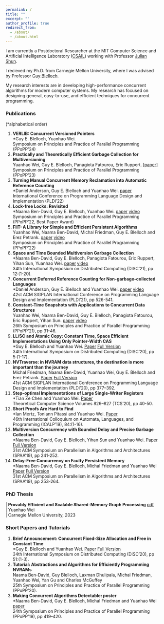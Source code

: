 ```yaml
---
permalink: /
title: ""
excerpt: ""
author_profile: true
redirect_from: 
  - /about/
  - /about.html
---
```


I am currently a Postdoctoral Researcher at the MIT
Computer Science and Artificial Intelligence Laboratory ([CSAIL](https://www.csail.mit.edu/)) working with Professor [Julian Shun](https://people.csail.mit.edu/jshun/).

I recieved my Ph.D. from Carnegie Mellon University, where I was advised by Professor [Guy Blelloch](http://www.cs.cmu.edu/~guyb/). 

<!-- My research interests are in designing theoretically and practically efficient algorithms for modern computer systems.
My current research has focused on developing high-performance concurrent algorithms as well as libraries and abstractions that simplify concurrent programming. -->

My research interests are in developing high-performance concurrent algorithms for modern computer systems.
My research has focused on designing general, easy-to-use, and efficient techniques for concurrent programming.

<!-- I am broadly interested in developing theoretically and practically efficient algorithms for modern computer systems.
My current research has focused on designing general, easy-to-use, and efficient techniques for concurrent programming. -->

### Publications
(*alphabetical order)

1. **VERLIB: Concurrent Versioned Pointers**\
*Guy E. Blelloch, Yuanhao Wei.\
Symposium on Principles and Practice of Parallel Programming (PPoPP’24)
2. **Practically and Theoretically Efficient Garbage Collection for Multiversioning**\
Yuanhao Wei, Guy E. Blelloch, Panagiota Fatourou, Eric Ruppert. [[paper]](https://dl.acm.org/doi/abs/10.1145/3572848.3577508)\
Symposium on Principles and Practice of Parallel Programming (PPoPP’23)
3. **Turning Manual Concurrent Memory Reclamation into Automatic Reference Counting**\
*Daniel Anderson, Guy E. Blelloch and Yuanhao Wei. [paper](https://dl.acm.org/doi/abs/10.1145/3519939.3523730)\
International Conference on Programming Language Design and Implementation (PLDI’22)
4. **Lock-free Locks: Revisited**\
*Naama Ben-David, Guy E. Blelloch, Yuanhao Wei. [paper](https://dl.acm.org/doi/abs/10.1145/3503221.3508433) [video](https://www.youtube.com/watch?v=1bH0yy6Wo4w&ab_channel=PPoPP22)\
Symposium on Principles and Practice of Parallel Programming (PPoPP’22, Best Paper Award)
5. **FliT: A Library for Simple and Efficient Persistent Algorithms**\
Yuanhao Wei, Naama Ben-David, Michal Friedman, Guy E. Blelloch and Erez Petrank. [paper](https://dl.acm.org/doi/abs/10.1145/3503221.3508436) [video](https://www.youtube.com/watch?v=qgBVOUdpx3E&ab_channel=PPoPP22)\
Symposium on Principles and Practice of Parallel Programming (PPoPP’22)
6. **Space and Time Bounded Multiversion Garbage Collection**\
*Naama Ben-David, Guy E. Blelloch, Panagiota Fatourou, Eric Ruppert, Yihan Sun, Yuanhao Wei. [paper](https://drops.dagstuhl.de/opus/volltexte/2021/14814/) [video](https://www.youtube.com/watch?v=mU3JZdvapBc&ab_channel=PODC%E2%80%93DISC) \
34th International Symposium on Distributed Computing (DISC’21), pp 12:(1-20).
7. **Concurrent Deferred Reference Counting for Non-garbage-collected Languages** \
*Daniel Anderson, Guy E. Blelloch and Yuanhao Wei. [paper](https://dl.acm.org/doi/10.1145/3453483.3454060) [video](https://www.pldi21.org/poster_pldi.180.html#tab-extended) \
42st ACM SIGPLAN International Conference on Programming Language Design and Implementation (PLDI’21), pp 526-541.
8. **Constant-Time Snapshots with Applications to Concurrent Data Structures** \
Yuanhao Wei, Naama Ben-David, Guy E. Blelloch, Panagiota Fatourou, Eric Ruppert, Yihan Sun. [paper](https://dl.acm.org/doi/10.1145/3437801.3441602) [video](https://www.youtube.com/watch?v=k4MoXSuKKAE&ab_channel=PPoPP2021) \
26th Symposium on Principles and Practice of Parallel Programming (PPoPP’21), pp 31-46.
9. **LL/SC and Atomic Copy: Constant Time, Space Efficient Implementations Using Only Pointer-Width CAS**\
*Guy E. Blelloch and Yuanhao Wei. [Paper](https://drops.dagstuhl.de/opus/volltexte/2020/13083/) [Full Version](https://arxiv.org/abs/1911.09671)\
34th International Symposium on Distributed Computing (DISC’20), pp 5:(1-17).
10. **NVTraverse: in NVRAM data structures, the destination is more important than the journey**\
Michal Friedman, Naama Ben-David, Yuanhao Wei, Guy E. Blelloch and Erez Petrank. [Paper](https://dl.acm.org/doi/10.1145/3385412.3386031) [Full Version](https://arxiv.org/abs/2004.02841)\
41st ACM SIGPLAN International Conference on Programming Language Design and Implementation (PLDI’20), pp 377–392.
11. **Step-optimal Implementations of Large Single-Writer Registers** \
*Tian Ze Chen and Yuanhao Wei. [Paper](https://www.sciencedirect.com/science/article/pii/S0304397520302103?via%3Dihub)\
Theoretical Computer Science Volumes 826–827 (TCS’20), pp 40-50.
12. **Short Proofs Are Hard to Find**\
*Ian Mertz, Toniann Pitassi and Yuanhao Wei. [Paper](https://drops.dagstuhl.de/opus/volltexte/2019/10660/)\
46th International Colloquium on Automata, Languages, and Programming (ICALP’19), 84:(1-16).
13. **Multiversion Concurrency with Bounded Delay and Precise Garbage Collection**\
*Naama Ben-David, Guy E. Blelloch, Yihan Sun and Yuanhao Wei. [Paper](https://dl.acm.org/doi/10.1145/3323165.3323185) [Full Version](https://arxiv.org/abs/1803.08617)\
31st ACM Symposium on Parallelism in Algorithms and Architectures (SPAA’19), pp 241-252.
14. **Delay-Free Concurrency on Faulty Persistent Memory**\
*Naama Ben-David, Guy E. Blelloch, Michal Friedman and Yuanhao Wei [Paper](https://dl.acm.org/doi/10.1145/3323165.3323187) [Full Version](https://arxiv.org/abs/1806.04780)\
31st ACM Symposium on Parallelism in Algorithms and Architectures (SPAA’19), pp 253-264.

### PhD Thesis

|    **Provably Efficient and Scalable Shared-Memory Graph Processing** [pdf](https://kilthub.cmu.edu/articles/thesis/General_Techniques_for_Efficient_Concurrent_Data_Structures/23739501)\
|    Yuanhao Wei\
|    Carnegie Mellon University, 2023

### Short Papers and Tutorials

1. **Brief Announcement: Concurrent Fixed-Size Allocation and Free in Constant Time** \
*Guy E. Blelloch and Yuanhao Wei. [Paper](https://drops.dagstuhl.de/opus/volltexte/2020/13129/) [Full Version](https://arxiv.org/abs/2008.04296) \
34th International Symposium on Distributed Computing (DISC’20), pp 51:(1-3).
2. **Tutorial: Abstractions and Algorithms for Efficiently Programming NVRAMs**\
Naama Ben-David, Guy Blelloch, Laxman Dhulipala, Michal Friedman, Yuanhao Wei, Yan Gu and Charles McGuffey\
25th Symposium on Principles and Practice of Parallel Programming (PPoPP’20).
3. **Making Concurrent Algorithms Detectable: poster**\
*Naama Ben-David, Guy E. Blelloch, Michal Friedman and Yuanhao Wei [paper](https://dl.acm.org/doi/10.1145/3293883.3299991)\
24th Symposium on Principles and Practice of Parallel Programming (PPoPP’19), pp 419–420.